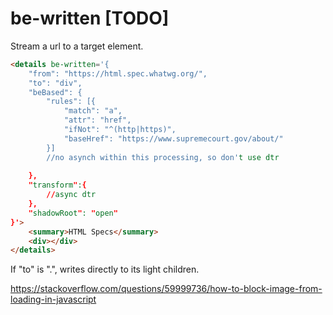# be-written [TODO]

Stream a url to a target element.

```html
<details be-written='{
    "from": "https://html.spec.whatwg.org/",
    "to": "div",
    "beBased": {
        "rules": [{
            "match": "a",
            "attr": "href",
            "ifNot": "^(http|https)",
            "baseHref": "https://www.supremecourt.gov/about/"
        }]
        //no asynch within this processing, so don't use dtr
       
    },
    "transform":{
        //async dtr
    },
    "shadowRoot": "open"
}'>
    <summary>HTML Specs</summary>
    <div></div>
</details>
```

If "to" is ".",  writes directly to its light children.

https://stackoverflow.com/questions/59999736/how-to-block-image-from-loading-in-javascript

